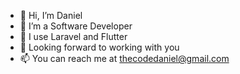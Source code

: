 - 👋 Hi, I’m Daniel
- 👀 I’m a Software Developer
- 🌱 I use Laravel and Flutter
- 💞️ Looking forward to working with you
- 📫 You can reach me at thecodedaniel@gmail.com

<!---
TheCodeDaniel/TheCodeDaniel is a ✨ special ✨ repository because its `README.md` (this file) appears on your GitHub profile.
You can click the Preview link to take a look at your changes.
--->
